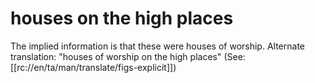 # houses on the high places

The implied information is that these were houses of worship. Alternate translation: "houses of worship on the high places" (See: [[rc://en/ta/man/translate/figs-explicit]])


